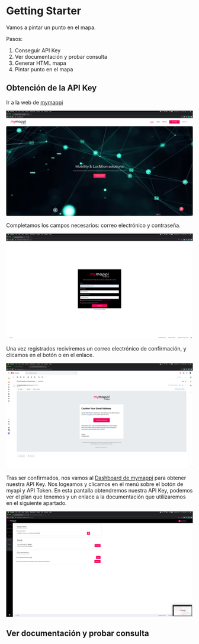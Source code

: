# Getting Starter

Vamos a pintar un punto en el mapa.

Pasos:
1. Conseguir API Key
2. Ver documentación y probar consulta
3. Generar HTML mapa
4. Pintar punto en el mapa

## Obtención de la API Key

Ir a la web de [mymappi](https://mymappi.com/)

![Try it free](img/1_home_try_it_free.png)

Completamos los campos necesarios: correo electrónico y contraseña.

![Sign up](img/3_sign_up_complete_fields.png)

Una vez registrados reciviremos un correo electrónico de confirmación, 
y clicamos en el botón o en el enlace.

![Success sign up](img/5_confirmation_email.png)

Tras ser confirmados, nos vamos al [Dashboard de mymappi]() para obtener nuestra API Key.
Nos logeamos y clicamos en el menú sobre el botón de myapi y API Token.
En esta pantalla obtendremos nuestra API Key, podemos ver el plan que tenemos y 
un enlace a la documentación que utilizaremos en el siguiente apartado.

![API Key](img/9_apikey.png)

## Ver documentación y probar consulta